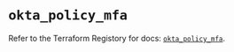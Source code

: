 # `okta_policy_mfa`

Refer to the Terraform Registory for docs: [`okta_policy_mfa`](https://registry.terraform.io/providers/okta/okta/4.3.0/docs/resources/policy_mfa).
